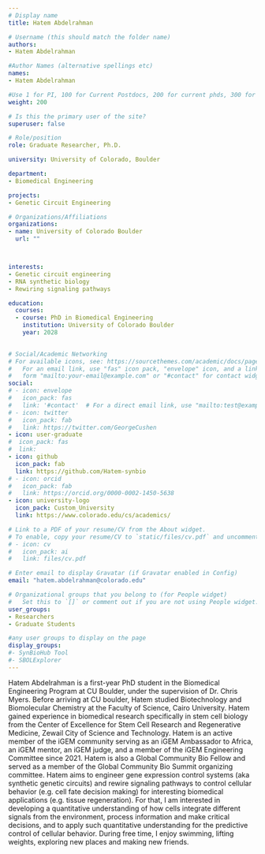 ```yaml
---
# Display name
title: Hatem Abdelrahman

# Username (this should match the folder name)
authors:
- Hatem Abdelrahman

#Author Names (alternative spellings etc)
names:
- Hatem Abdelrahman

#Use 1 for PI, 100 for Current Postdocs, 200 for current phds, 300 for current masters, 400 for current undergrads, 800 for alum postdocs, 810 for alum phds, 820 for alum masters, and 830 for alum undergrads, 900 for tools, 1000 for projects, 900 for tools, 1000 for projects
weight: 200

# Is this the primary user of the site?
superuser: false

# Role/position
role: Graduate Researcher, Ph.D.

university: University of Colorado, Boulder

department:
- Biomedical Engineering

projects:
- Genetic Circuit Engineering

# Organizations/Affiliations
organizations:
- name: University of Colorado Boulder
  url: ""



interests:
- Genetic circuit engineering
- RNA synthetic biology
- Rewiring signaling pathways

education:
  courses:
  - course: PhD in Biomedical Engineering
    institution: University of Colorado Boulder
    year: 2028
  

# Social/Academic Networking
# For available icons, see: https://sourcethemes.com/academic/docs/page-builder/#icons
#   For an email link, use "fas" icon pack, "envelope" icon, and a link in the
#   form "mailto:your-email@example.com" or "#contact" for contact widget.
social:
# - icon: envelope
#   icon_pack: fas
#   link: '#contact'  # For a direct email link, use "mailto:test@example.org".
# - icon: twitter
#   icon_pack: fab
#   link: https://twitter.com/GeorgeCushen
- icon: user-graduate
#  icon_pack: fas
#  link: 
- icon: github
  icon_pack: fab
  link: https://github.com/Hatem-synbio
# - icon: orcid
#   icon_pack: fab
#   link: https://orcid.org/0000-0002-1450-5638
- icon: university-logo
  icon_pack: Custom_University
  link: https://www.colorado.edu/cs/academics/

# Link to a PDF of your resume/CV from the About widget.
# To enable, copy your resume/CV to `static/files/cv.pdf` and uncomment the lines below.
# - icon: cv
#   icon_pack: ai
#   link: files/cv.pdf

# Enter email to display Gravatar (if Gravatar enabled in Config)
email: "hatem.abdelrahman@colorado.edu"

# Organizational groups that you belong to (for People widget)
#   Set this to `[]` or comment out if you are not using People widget.
user_groups:
- Researchers
- Graduate Students

#any user groups to display on the page
display_groups:
#- SynBioHub Tool
#- SBOLExplorer 
---
```


Hatem Abdelrahman is a first-year PhD student in the Biomedical Engineering Program at CU Boulder, under the supervision of Dr. Chris Myers. Before arriving at CU boulder, Hatem studied Biotechnology and Biomolecular Chemistry at the Faculty of Science, Cairo University. Hatem gained experience in biomedical research specifically in stem cell biology from the Center of Excellence for Stem Cell Research and Regenerative Medicine, Zewail City of Science and Technology. Hatem is an active member of the iGEM community serving as an iGEM Ambassador to Africa, an iGEM mentor, an iGEM judge, and a member of the iGEM Engineering Committee since 2021. Hatem is also a Global Community Bio Fellow and served as a member of the Global Community Bio Summit organizing committee. Hatem aims to engineer gene expression control systems (aka synthetic genetic circuits) and rewire signaling pathways to control cellular behavior (e.g. cell fate decision making) for interesting biomedical applications (e.g. tissue regeneration). For that, I am interested in developing a quantitative understanding of how cells integrate different signals from the environment, process information and make critical decisions, and to apply such quantitative understanding for the predictive control of cellular behavior. During free time, I enjoy swimming, lifting weights, exploring new places and making new friends.
